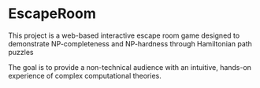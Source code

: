 # EscapeRoom
 
This project is a web-based interactive escape room game designed to demonstrate NP-completeness and NP-hardness through Hamiltonian path puzzles

The goal is to provide a non-technical audience with an intuitive, hands-on experience of complex computational theories.

